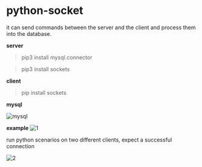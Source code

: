 # python-socket
 it can send commands between the server and the client and process them into the database.

**server**

>pip3 install mysql.connector 

>pip3 install sockets 


 **client**
>pip install sockets 



**mysql**

![mysql](https://user-images.githubusercontent.com/30519822/61522121-5bf27a00-aa1a-11e9-8df0-eaceb71019c2.png)


**example**
![1](https://user-images.githubusercontent.com/30519822/61522915-04eda480-aa1c-11e9-8745-0493fe81a376.png)


run python scenarios on two different clients, expect a successful connection

![2](https://user-images.githubusercontent.com/30519822/61523310-c0aed400-aa1c-11e9-80e9-cafd374c0b7b.png)
